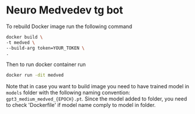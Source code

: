 # Neuro Medvedev tg bot

To rebuild Docker image run the following command

```bash
docker build \
-t medved \
--build-arg token=YOUR_TOKEN \
.
```

Then to run docker container run 

```bash
docker run -dit medved 
```

Note that in case you want to build image you need to have trained model in `models` folder with the following naming convention: `gpt3_medium_medved_{EPOCH}.pt`. Since the model added to folder, you need to check 'Dockerfile' if model name comply to model in folder. 